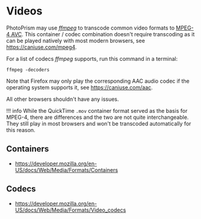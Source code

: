 # Videos #

PhotoPrism may use [*ffmpeg*](https://www.ffmpeg.org/documentation.html) to transcode 
common video formats to [MPEG-4 AVC](https://en.wikipedia.org/wiki/MPEG-4).
This container / codec combination doesn't require transcoding as it can be played 
natively with most modern browsers, see https://caniuse.com/mpeg4.

For a list of codecs *ffmpeg* supports, run this command in a terminal:

```
ffmpeg -decoders
```

Note that Firefox may only play the corresponding AAC audio codec if the 
operating system supports it, see https://caniuse.com/aac.

All other browsers shouldn't have any issues.

!!! info
    While the QuickTime `.mov` container format served as the basis for MPEG-4,
    there are differences and the two are not quite interchangeable. They still
    play in most browsers and won't be transcoded automatically for this reason.

## Containers ##

- https://developer.mozilla.org/en-US/docs/Web/Media/Formats/Containers

## Codecs ##

- https://developer.mozilla.org/en-US/docs/Web/Media/Formats/Video_codecs
